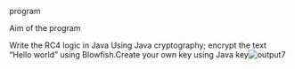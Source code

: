 program

Aim of the program

Write the RC4 logic in Java Using Java cryptography; encrypt the text “Hello world” using Blowfish.Create your own key using Java key![output7](https://user-images.githubusercontent.com/69303964/147482619-c2f81a75-246e-4394-8bbf-249766032e37.png)

